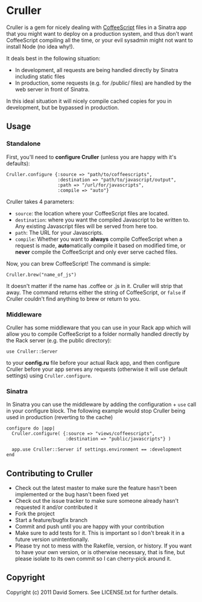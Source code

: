 # Cruller

Cruller is a gem for nicely dealing with [CoffeeScript](http://coffeescript.org) files in a 
Sinatra app that you might want to deploy on a production system, and thus
don't want CoffeeScript compiling all the time, or your evil sysadmin might
not want to install Node (no idea why!).

It deals best in the following situation:

- In development, all requests are being handled directly by Sinatra including
  static files
- In production, some requests (e.g. for /public/ files) are handled by
  the web server in front of Sinatra.

In this ideal situation it will nicely compile cached copies for you in
development, but be bypassed in production.

## Usage

### Standalone

First, you'll need to **configure Cruller** (unless you are happy with it's defaults):

    Cruller.configure {:source => "path/to/coffeescripts",
                       :destination => "path/to/javascript/output",
                       :path => "/url/for/javascripts",
                       :compile => "auto"}

Cruller takes 4 parameters:

 - `source`: the location where your CoffeeScript files are located.
 - `destination`: where you want the compiled Javascript to be written to. Any
   existing Javascript files will be served from here too.
 - `path`: The URL for your Javascripts.
 - `compile`: Whether you want to **always** compile CoffeeScript when a request
   is made, **auto**matically compile it based on modified time, or **never**
   compile the CoffeeScript and only ever serve cached files.

Now, you can brew CoffeeScript! The command is simple:

    Cruller.brew("name_of_js")

It doesn't matter if the name has .coffee or .js in it. Cruller will strip that
away. The command returns either the string of CoffeeScript, or `false` if 
Cruller couldn't find anything to brew or return to you.

### Middleware

Cruller has some middleware that you can use in your Rack app which will allow
you to compile CoffeeScript to a folder normally handled directly by the Rack
server (e.g. the public directory):

    use Cruller::Server

to your **config.ru** file before your actual Rack app, and then configure
Cruller before your app serves any requests (otherwise it will use default
settings) using `Cruller.configure`.

### Sinatra

In Sinatra you can use the middleware by adding the configuration + `use` call
in your configure block. The following example would stop Cruller being used
in production (reverting to the cache)

    configure do |app|
      Cruller.configure( {:source => "views/coffeescripts",
                          :destination => "public/javascripts"} )

      app.use Cruller::Server if settings.environment == :development
    end 

## Contributing to Cruller
 
* Check out the latest master to make sure the feature hasn't been implemented or the bug hasn't been fixed yet
* Check out the issue tracker to make sure someone already hasn't requested it and/or contributed it
* Fork the project
* Start a feature/bugfix branch
* Commit and push until you are happy with your contribution
* Make sure to add tests for it. This is important so I don't break it in a future version unintentionally.
* Please try not to mess with the Rakefile, version, or history. If you want to have your own version, or is otherwise necessary, that is fine, but please isolate to its own commit so I can cherry-pick around it.

## Copyright

Copyright (c) 2011 David Somers. See LICENSE.txt for
further details.

